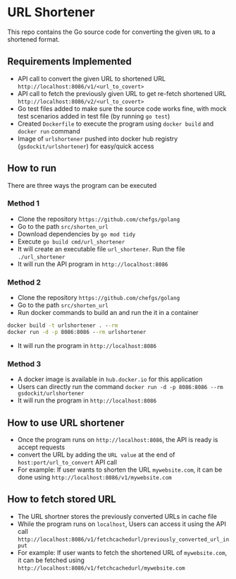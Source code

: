 # URL Shortener

This repo contains the Go source code for converting the given `URL` to a shortened format.

## Requirements Implemented

- API call to convert the given URL to shortened URL `http://localhost:8086/v1/<url_to_covert>`
- API call to fetch the previously given URL to get re-fetch shortened URL `http://localhost:8086/v2/<url_to_covert>`
- Go test files added to make sure the source code works fine, with mock test scenarios added in test file (by running `go test`)
- Created `Dockerfile` to execute the program using `docker build` and `docker run` command
- Image of `urlshortener` pushed into docker hub registry (`gsdockit/urlshortener`) for easy/quick access

## How to run

There are three ways the program can be executed

### Method 1

- Clone the repository `https://github.com/chefgs/golang`
- Go to the path `src/shorten_url`
- Download dependencies by `go mod tidy`
- Execute `go build cmd/url_shortener`
- It will create an executable file `url_shortener`. Run the file `./url_shortener`
- It will run the API program in `http://localhost:8086`

### Method 2

- Clone the repository `https://github.com/chefgs/golang`
- Go to the path `src/shorten_url`
- Run docker commands to build an and run the it in a container

```cmd
docker build -t urlshortener . --rm
docker run -d -p 8086:8086 --rm urlshortener
```

- It will run the program in `http://localhost:8086`

### Method 3

- A docker image is available in `hub.docker.io` for this application
- Users can directly run the command `docker run -d -p 8086:8086 --rm gsdockit/urlshortener`
- It will run the program in `http://localhost:8086`

## How to use URL shortener

- Once the program runs on `http://localhost:8086`, the API is ready is accept requests
- convert the URL by adding the `URL value` at the end of `host:port/url_to_convert` API call
- For example: If user wants to shorten the URL `mywebsite.com`, it can be done using `http://localhost:8086/v1/mywebsite.com`

## How to fetch stored URL

- The URL shortner stores the previously converted URLs in cache file
- While the program runs on `localhost`, Users can access it using the API call `http://localhost:8086/v1/fetchcachedurl/previously_converted_url_input`
- For example: If user wants to fetch the shortened URL of `mywebsite.com`, it can be fetched using `http://localhost:8086/v1/fetchcachedurl/mywebsite.com`
